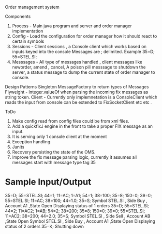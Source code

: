 Order management system

Components
1. Process - Main java program and server and order manager implementation
2. Config - Load the configuration for order manager how it should react to certain symbols
3. Sessions - Client sessions , a Console client which works based on inputs keyed into the console
   Messages are ; delimited.
   Example 35=D; 55=STEL.SI;
4. Messsages - All type of messages handled , client messages like neworder, amend , cancel,
   A poison pill messsage to shutdown the server, a status message to dump the current state of order manager to console.


Design Patterns
Singleton
MessageFactory to return types of Messages
Flyweight - Integer.valueOf  when parsing the incoming fix messages as string token.
Client - Currently only implemnetation is a ConsoleClient which reads the input from console can be extended
 to FixSocketClient etc etc .

ToDo
1. Make config read from config files could be from xml files.
2. Add a quickfixJ engine in the front to take a proper FIX message as an input.
3. It is serving only 1 console client at the moment
4. Exception handling
5. Junits
6. Recovery persisting the state of the OMS.
7. Improve the fix message parsing logic, currently it assumes all messages start with message type tag 35


Sample Input/Output
==============
35=D; 55=STEL.SI; 44=1; 11=AC; 1=A1; 54=1; 38=100;
35=8; 150=0; 39=0; 55=STEL.SI; 11=AC; 38=100; 44=1.0;
35=S;
Symbol STEL.SI , Side Buy , Account A1 ,State Open
Displaying status of 1 orders
35=D; 55=STEL.SI; 44=2; 11=AC2; 1=AB; 54=2; 38=200;
35=8; 150=0; 39=0; 55=STEL.SI; 11=AC2; 38=200; 44=2.0;
35=S;
Symbol STEL.SI , Side Sell , Account AB ,State Open
Symbol STEL.SI , Side Buy , Account A1 ,State Open
Displaying status of 2 orders
35=K;
Shutting down